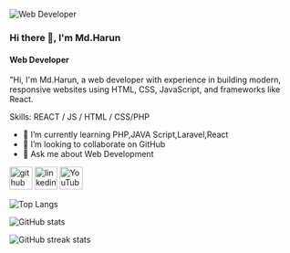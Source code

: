 ![Web Developer](https://scontent.fdac138-1.fna.fbcdn.net/v/t39.30808-6/486489781_1769511463618781_2937311661514980978_n.jpg?_nc_cat=107&ccb=1-7&_nc_sid=cc71e4&_nc_eui2=AeEWCTl2kubk-CQEoQA3IoMNQmI4gnLsLz9CYjiCcuwvP14YOkZP63jMQDF6Gp7uiPc5g0A3YJBoaIzAlzQ_xM9C&_nc_ohc=tNBEPEji85wQ7kNvwFZVqvq&_nc_oc=AdmIOIbvW8lrszpuLDbQXR_FVoiaVaE3aznEeNtZcOAaFbMOQflEVGWvyMspiYrntyI&_nc_zt=23&_nc_ht=scontent.fdac138-1.fna&_nc_gid=Wb6CfqM4G9LpIFttkV-WaQ&oh=00_AfJyE89wsCk-gNWBzQ0y6W-RPCHRdPSg1L1ie5DHk1pXMQ&oe=68354714)
### Hi there 👋, I'm Md.Harun
#### Web Developer


"Hi, I'm Md.Harun, a web developer with experience in building modern, responsive websites using HTML, CSS, JavaScript, and frameworks like React.

Skills:  REACT / JS / HTML / CSS/PHP

- 🌱 I’m currently learning PHP,JAVA Script,Laravel,React 
- 👯 I’m looking to collaborate on GitHub 
- 💬 Ask me about Web Development 


[<img src='https://cdn.jsdelivr.net/npm/simple-icons@3.0.1/icons/github.svg' alt='github' height='40'>](https://github.com/Harun259579)  [<img src='https://cdn.jsdelivr.net/npm/simple-icons@3.0.1/icons/linkedin.svg' alt='linkedin' height='40'>](https://www.linkedin.com/in/Md.Harun/)  [<img src='https://cdn.jsdelivr.net/npm/simple-icons@3.0.1/icons/youtube.svg' alt='YouTube' height='40'>](https://www.youtube.com/channel/Md.Harun)  

![Top Langs](https://github-readme-stats.vercel.app/api/top-langs/?username=yourusername&layout=compact)

![GitHub stats](https://github-readme-stats.vercel.app/api?username=Harun259579&show_icons=true)  

![GitHub streak stats](https://streak-stats.demolab.com/?user=Harun259579)  

